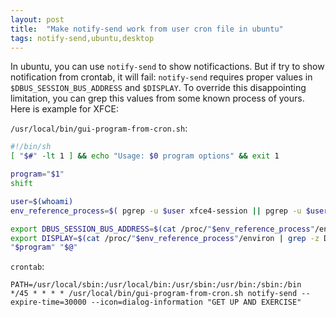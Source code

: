 ```yaml
---
layout: post
title:  "Make notify-send work from user cron file in ubuntu"
tags: notify-send,ubuntu,desktop
---
```

In ubuntu, you can use `notify-send` to show notificactions. But if try to show notification from crontab, it will fail: `notify-send` requires proper values in `$DBUS_SESSION_BUS_ADDRESS` and `$DISPLAY`. To override this disappointing limitation, you can grep this values from some known process of yours. Here is example for XFCE:

`/usr/local/bin/gui-program-from-cron.sh`:

```bash
#!/bin/sh
[ "$#" -lt 1 ] && echo "Usage: $0 program options" && exit 1

program="$1"
shift

user=$(whoami)
env_reference_process=$( pgrep -u $user xfce4-session || pgrep -u $user ciannamon-session || pgrep -u $user gnome-session || pgrep -u $user gnome-shell || pgrep -u $user kdeinit )

export DBUS_SESSION_BUS_ADDRESS=$(cat /proc/"$env_reference_process"/environ | grep -z DBUS | sed 's/DBUS_SESSION_BUS_ADDRESS=//')
export DISPLAY=$(cat /proc/"$env_reference_process"/environ | grep -z DISPLAY | sed 's/DISPLAY=//')
"$program" "$@"
```

`crontab`:

```
PATH=/usr/local/sbin:/usr/local/bin:/usr/sbin:/usr/bin:/sbin:/bin
*/45 * * * * /usr/local/bin/gui-program-from-cron.sh notify-send --expire-time=30000 --icon=dialog-information "GET UP AND EXERCISE"
```
